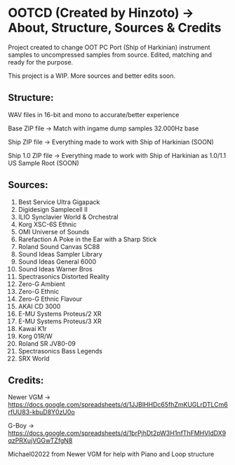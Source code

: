# OOTCD (Created by Hinzoto) -> About, Structure, Sources & Credits 

<p>Project created to change OOT PC Port (Ship of Harkinian) instrument samples to uncompressed samples from source. Edited, matching and ready for the purpose.</p>
<p>This project is a WIP. More sources and better edits soon.</p>

## Structure:
<p>WAV files in 16-bit and mono to accurate/better experience</p>
<p>Base ZIP file -> Match with ingame dump samples 32.000Hz base</p>
<p>Ship ZIP file -> Everything made to work with Ship of Harkinian (SOON)</p>
<p>Ship 1.0 ZIP file -> Everything made to work with Ship of Harkinian as 1.0/1.1 US Sample Root (SOON)</p>

## Sources:
1. Best Service Ultra Gigapack
2. Digidesign Samplecell II
3. ILIO Synclavier World & Orchestral
4. Korg XSC-6S Ethnic
5. OMI Universe of Sounds
6. Rarefaction A Poke in the Ear with a Sharp Stick
7. Roland Sound Canvas SC88
8. Sound Ideas Sampler Library
9. Sound Ideas General 6000
10. Sound Ideas Warner Bros
11. Spectrasonics Distorted Reality
12. Zero-G Ambient
13. Zero-G Ethnic
14. Zero-G Ethnic Flavour
15. AKAI CD 3000
16. E-MU Systems Proteus/2 XR
17. E-MU Systems Proteus/3 XR
18. Kawai K1r
19. Korg 01R/W
20. Roland SR JV80-09
21. Spectrasonics Bass Legends
22. SRX World

## Credits:
Newer VGM -> https://docs.google.com/spreadsheets/d/1JJBlHHDc65fhZmKUGLrDTLCm6rfUU83-kbuD8Y0zU0o<p>
G-Boy -> https://docs.google.com/spreadsheets/d/1brPjhDt2pW3H1nfThFMHVldDX9qzPRXujVGGwTZfgN8<p>
Michael02022 from Newer VGM for help with Piano and Loop structure 
